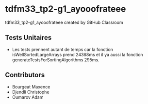 # tdfm33_tp2-g1_ayooofrateee
tdfm33_tp2-g1_ayooofrateee created by GitHub Classroom

## Tests Unitaires


- Les tests prennent autant de temps car la fonction isWellSortedLargeArrays prend 24368ms et il ya aussi la fonction generateTestsForSortingAlgorithms 295ms.



## Contributors
- Bourgeat Maxence
- Djendli Christophe
- Oumarov Adam


